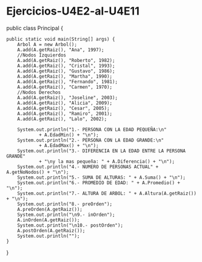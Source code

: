# Ejercicios-U4E2-al-U4E11
public class Principal {

    public static void main(String[] args) {
        Arbol A = new Arbol();
        A.add(A.getRaiz(), "Ana", 1997);
        //Nodos Izquierdos
        A.add(A.getRaiz(), "Roberto", 1982);
        A.add(A.getRaiz(), "Cristal", 1993);
        A.add(A.getRaiz(), "Gustavo", 1986);
        A.add(A.getRaiz(), "Martha", 1990);
        A.add(A.getRaiz(), "Fernando", 1981);
        A.add(A.getRaiz(), "Carmen", 1970);
        //Nodos Derechos
        A.add(A.getRaiz(), "Joseline", 2003);
        A.add(A.getRaiz(), "Alicia", 2009);
        A.add(A.getRaiz(), "Cesar", 2005);
        A.add(A.getRaiz(), "Ramiro", 2001);
        A.add(A.getRaiz(), "Lalo", 2002);

        System.out.println("1.- PERSONA CON LA EDAD PEQUEÑA:\n"
                + A.EdadMin() + "\n");
        System.out.println("2.- PERSONA CON LA EDAD GRANDE:\n"
                + A.EdadMax() + "\n");
        System.out.println("3.- DIFERENCIA EN LA EDAD ENTRE LA PERSONA GRANDE"
                + "\ny la mas pequeña: " + A.Diferencia() + "\n");
        System.out.println("4.- NUMERO DE PERSONAS ACTUAL" + A.getNoNodos() + "\n");
        System.out.println("5.- SUMA DE ALTURAS: " + A.Suma() + "\n");
        System.out.println("6.- PROMEDIO DE EDAD: " + A.Promedio() + "\n");
        System.out.println("7.- ALTURA DE ARBOL: " + A.Altura(A.getRaiz()) + "\n");
        System.out.println("8.- preOrden");
        A.preOrden(A.getRaiz());
        System.out.println("\n9.- inOrden");
        A.inOrden(A.getRaiz());
        System.out.println("\n10.- postOrden");
        A.postOrden(A.getRaiz());
        System.out.println("");
    }
}
